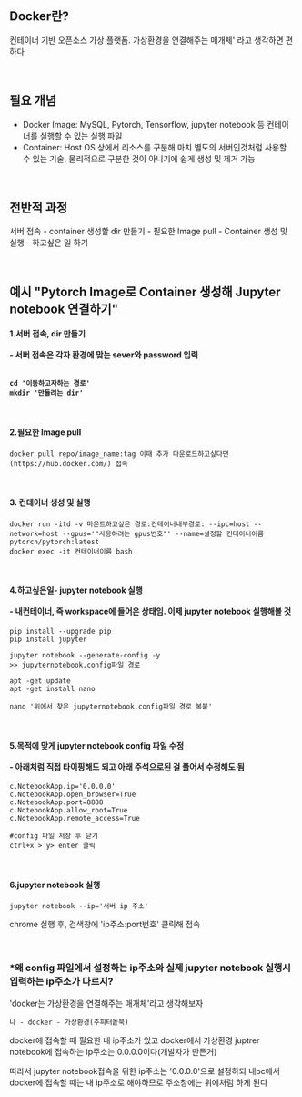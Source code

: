 ## Docker란?

컨테이너 기반 오픈소스 가상 플랫폼. 가상환경을 연결해주는 매개체' 라고 생각하면 편하다


</br>

## 필요 개념
- Docker Image: MySQL, Pytorch, Tensorflow, jupyter notebook 등 컨테이너를 실행할 수 있는 실행 파일
- Container: Host OS 상에서 리소스를 구분해 마치 별도의 서버인것처럼 사용할 수 있는 기술, 물리적으로 구분한 것이 아니기에 쉽게 생성 및 제거 가능

</br>

## 전반적 과정 
서버 접속 - container 생성할 dir 만들기 - 필요한 Image pull - Container 생성 및 실행 - 하고싶은 일 하기

</br>

## 예시  "Pytorch Image로 Container 생성해 Jupyter notebook 연결하기"

<h4> 1.서버 접속, dir 만들기</br> </br> 
- 서버 접속은 각자 환경에 맞는 sever와 password 입력</br></br>


    cd '이동하고자하는 경로'
    mkdir '만들려는 dir'
    
    
</br>

<h4>2.필요한 Image pull</h4>
    
    
    docker pull repo/image_name:tag 이때 추가 다운로드하고싶다면 (https://hub.docker.com/) 접속
    
    
</br>
    
<h4>3. 컨테이너 생성 및 실행</h4>


    docker run -itd -v 마운트하고싶은 경로:컨테이너내부경로: --ipc=host --network=host --gpus='"사용하려는 gpus번호"' --name=설정할 컨테이너이름 pytorch/pytorch:latest 
    docker exec -it 컨테이너이름 bash 
  
  
  
</br>
  
<h4>4.하고싶은일- jupyter notebook 실행</br></br>
- 내컨테이너, 즉 workspace에 들어온 상태임. 이제 jupyter notebook 실행해볼 것</h4>


    pip install --upgrade pip
    pip install jupyter
    
    jupyter notebook --generate-config -y
    >> jupyternotebook.config파일 경로
    
    apt -get update
    apt -get install nano
    
    nano '위에서 찾은 jupyternotebook.config파일 경로 복붙'



</br>

<h4>5.목적에 맞게 jupyter notebook config 파일 수정</br> </br> 
- 아래처럼 직접 타이핑해도 되고 아래 주석으로된 걸 풀어서 수정해도 됨</h4>

    
    c.NotebookApp.ip='0.0.0.0'
    c.NotebookApp.open_browser=True
    c.NotebookApp.port=8888
    c.NotebookApp.allow_root=True
    c.NotebookApp.remote_access=True
    
    #config 파일 저장 후 닫기
    ctrl+x > y> enter 클릭
    
    
</br>
   
<h4>6.jupyter notebook 실행</h4>


    jupyter notebook --ip='서버 ip 주소'


chrome 실행 후, 검색창에 'ip주소:port번호' 클릭해 접속
    


</br>


### *왜 config 파일에서 설정하는 ip주소와 실제 jupyter notebook 실행시 입력하는 ip주소가 다르지?
'docker는 가상환경을 연결해주는 매개체'라고 생각해보자


    나 - docker - 가상환경(주피터놑북) 


docker에 접속할 때 필요한 내 ip주소가 있고 docker에서 가상환경 juptrer notebook에 접속하는 ip주소는 0.0.0.0이다(개발자가 만든거)


따라서 jupyter notebook접속을 위한 ip주소는 '0.0.0.0'으로 설정하되 내pc에서 docker에 접속할 때는 내 ip주소로 해야하므로 주소창에는 위에처럼 하게 된다






